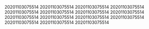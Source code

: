20201103075514
20201103075514
20201103075514
20201103075514
20201103075514
20201103075514
20201103075514
20201103075514
20201103075514
20201103075514
20201103075514
20201103075514
20201103075514
20201103075514
20201103075514

